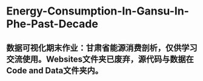 # Energy-Consumption-In-Gansu-In-Phe-Past-Decade
## 数据可视化期末作业：甘肃省能源消费剖析，仅供学习交流使用。Websites文件夹已废弃，源代码与数据在Code and Data文件夹内。
